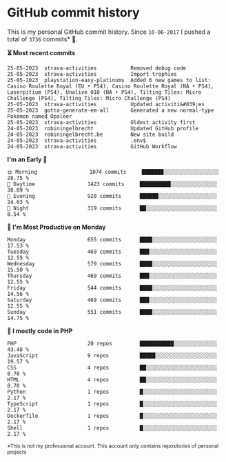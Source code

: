 # GitHub commit history
This is my personal GitHub commit history. Since <!--START_SECTION:first-commit-date-->`16-06-2017`<!--END_SECTION:first-commit-date--> I pushed a total of <!--START_SECTION:total-commit-count-->`3736`<!--END_SECTION:total-commit-count--> commits* 🎉.

<!--START_SECTION:most-recent-commits-->
**⏳ Most recent commits**
                                        
```text
25-05-2023  strava-activities           Removed debug code
25-05-2023  strava-activities           Import trophies
25-05-2023  playstation-easy-platinums  Added 6 new games to list: Casino Roulette Royal (EU • PS4), Casino Roulette Royal (NA • PS4), Laserpitium (PS4), Unalive 010 (NA • PS4), Tilting Tiles: Micro Challenge (PS4), Tilting Tiles: Micro Challenge (PS4)
25-05-2023  strava-activities           Updated activiti&#039;es
25-05-2023  gotta-generate-em-all       Generated a new normal-type Pokémon named Opaleer
25-05-2023  strava-activities           Oldest activity first
24-05-2023  robiningelbrecht            Updated GitHub profile
24-05-2023  robiningelbrecht.be         New site build
24-05-2023  strava-activities           .env$
24-05-2023  strava-activities           GitHub Workflow
```
<!--END_SECTION:most-recent-commits-->  

<!--START_SECTION:commits-per-day-time-->
**I&#039;m an Early 🐤**

```text
🌞 Morning                 1074 commits     ███████░░░░░░░░░░░░░░░░░░   28.75 %
🌆 Daytime                 1423 commits     ██████████░░░░░░░░░░░░░░░   38.09 %
🌃 Evening                 920 commits      ██████░░░░░░░░░░░░░░░░░░░   24.63 %
🌙 Night                   319 commits      ██░░░░░░░░░░░░░░░░░░░░░░░   8.54 %
```
<!--END_SECTION:commits-per-day-time-->  

<!--START_SECTION:commits-per-weekday-->
**📅 I&#039;m Most Productive on Monday**

```text
Monday                    655 commits      ████░░░░░░░░░░░░░░░░░░░░░   17.53 %
Tuesday                   469 commits      ███░░░░░░░░░░░░░░░░░░░░░░   12.55 %
Wednesday                 579 commits      ████░░░░░░░░░░░░░░░░░░░░░   15.50 %
Thursday                  469 commits      ███░░░░░░░░░░░░░░░░░░░░░░   12.55 %
Friday                    544 commits      ████░░░░░░░░░░░░░░░░░░░░░   14.56 %
Saturday                  469 commits      ███░░░░░░░░░░░░░░░░░░░░░░   12.55 %
Sunday                    551 commits      ████░░░░░░░░░░░░░░░░░░░░░   14.75 %
```
<!--END_SECTION:commits-per-weekday-->  

<!--START_SECTION:repos-per-language-->
**💬 I mostly code in PHP**

```text
PHP                       20 repos         ███████████░░░░░░░░░░░░░░   43.48 %
JavaScript                9 repos          █████░░░░░░░░░░░░░░░░░░░░   19.57 %
CSS                       4 repos          ██░░░░░░░░░░░░░░░░░░░░░░░   8.70 %
HTML                      4 repos          ██░░░░░░░░░░░░░░░░░░░░░░░   8.70 %
Python                    1 repos          █░░░░░░░░░░░░░░░░░░░░░░░░   2.17 %
TypeScript                1 repos          █░░░░░░░░░░░░░░░░░░░░░░░░   2.17 %
Dockerfile                1 repos          █░░░░░░░░░░░░░░░░░░░░░░░░   2.17 %
Shell                     1 repos          █░░░░░░░░░░░░░░░░░░░░░░░░   2.17 %
```
<!--END_SECTION:repos-per-language-->  

<sub>*This is not my professional account. This account only contains repositories of personal projects</sub>
